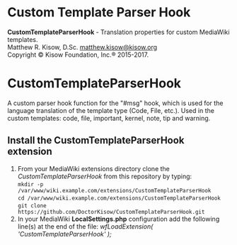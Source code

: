 # Custom Template Parser Hook

**CustomTemplateParserHook** - Translation properties for custom MediaWiki templates.  
Matthew R. Kisow, D.Sc. <matthew.kisow@kisow.org>  
Copyright &copy; Kisow Foundation, Inc.&reg; 2015-2017.  

# CustomTemplateParserHook
A custom parser hook function for the "#msg" hook, which is used for the language translation of the template type (Code, File, etc.).  Used in the custom templates: code, file, important, kernel, note, tip and warning.

## Install the CustomTemplateParserHook extension
1. From your MediaWiki extensions directory clone the _CustomTemplateParserHook_ from this repository by typing:  
   `mkdir -p /var/www/wiki.example.com/extensions/CustomTemplateParserHook`  
   `cd /var/www/wiki.example.com/extensions/CustomTemplateParserHook`  
   `git clone https://github.com/DoctorKisow/CustomTemplateParserHook.git`
2. In your MediaWiki **LocalSettings.php** configuration add the following line(s) at the end of the file:
   _wfLoadExtension( 'CustomTemplateParserHook' );_
